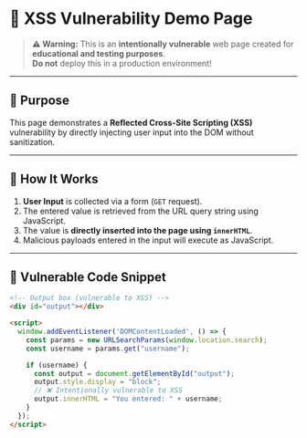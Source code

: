 # 🚨 XSS Vulnerability Demo Page

> **⚠️ Warning:** This is an **intentionally vulnerable** web page created for **educational and testing purposes**.  
> **Do not** deploy this in a production environment!

---

## 🎯 Purpose
This page demonstrates a **Reflected Cross-Site Scripting (XSS)** vulnerability by directly injecting user input into the DOM without sanitization.

---

## 📜 How It Works
1. **User Input** is collected via a form (`GET` request).
2. The entered value is retrieved from the URL query string using JavaScript.
3. The value is **directly inserted into the page using `innerHTML`**.
4. Malicious payloads entered in the input will execute as JavaScript.

---

## 🧩 Vulnerable Code Snippet

```html
<!-- Output box (vulnerable to XSS) -->
<div id="output"></div>

<script>
  window.addEventListener('DOMContentLoaded', () => {
    const params = new URLSearchParams(window.location.search);
    const username = params.get("username");

    if (username) {
      const output = document.getElementById("output");
      output.style.display = "block";
      // ❌ Intentionally vulnerable to XSS
      output.innerHTML = "You entered: " + username;
    }
  });
</script>
